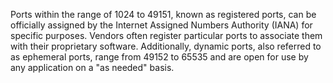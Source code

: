 Ports within the range of 1024 to 49151, known as registered ports, can be officially assigned by the Internet Assigned Numbers Authority (IANA) for specific purposes.
Vendors often register particular ports to associate them with their proprietary software.
Additionally, dynamic ports, also referred to as ephemeral ports, range from 49152 to 65535 and are open for use by any application on a "as needed" basis.
